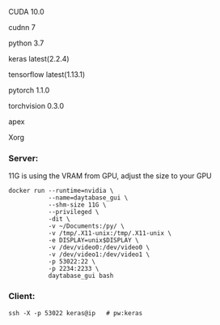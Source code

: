 CUDA	10.0

cudnn	7

python	3.7

keras latest(2.2.4)

tensorflow latest(1.13.1)

pytorch 1.1.0

torchvision 0.3.0

apex

Xorg


### Server:
11G is using the VRAM from GPU, adjust the size to your GPU
```
docker run --runtime=nvidia \
           --name=daytabase_gui \
           --shm-size 11G \
           --privileged \
           -dit \
           -v ~/Documents:/py/ \
           -v /tmp/.X11-unix:/tmp/.X11-unix \
           -e DISPLAY=unix$DISPLAY \
           -v /dev/video0:/dev/video0 \
           -v /dev/video1:/dev/video1 \
           -p 53022:22 \
           -p 2234:2233 \
           daytabase_gui bash
```

### Client:
`ssh -X -p 53022 keras@ip   # pw:keras`

